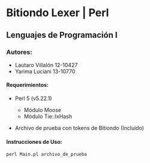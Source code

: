 # Bitiondo Lexer | Perl

## Lenguajes de Programación I

### Autores:
* Lautaro Villalón 12-10427
* Yarima Luciani 13-10770


#### Requerimientos:
* Perl 5 (v5.22.1)
  * Módulo Moose
  * Módulo Tie::IxHash

* Archivo de prueba con tokens de Bitiondo (Incluido)


#### Instrucciones de Uso:
	perl Main.pl archivo_de_prueba